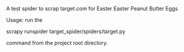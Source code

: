 A test spider to scrap target.com for Easter Easter Peanut Butter Eggs

Usage: run the 

scrapy runspider target_spider/spiders/target.py

command from the project root directory.
